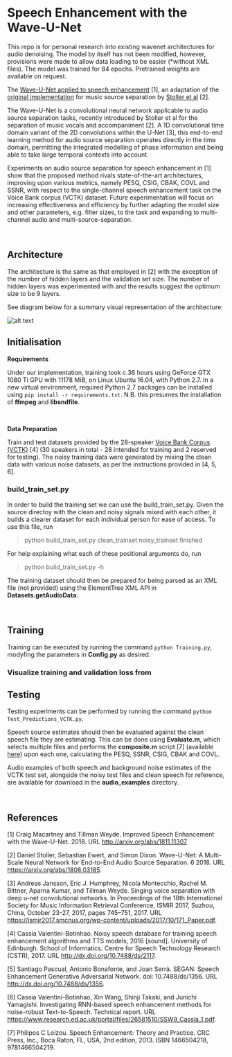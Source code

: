 # Speech Enhancement with the Wave-U-Net

This repo is for personal research into existing wavenet architectures for audio denoising. The model by itself has not been modified, however, provisions were made to allow data loading to be easier (*without XML files). The model was trained for 84 epochs. Pretrained weights are available on request.

The [Wave-U-Net applied to speech enhancement](http://arxiv.org/abs/1811.11307) [1], an adaptation of the [original implementation](https://github.com/f90/Wave-U-Net) for music source separation by [Stoller et al](https://arxiv.org/abs/1806.03185) [2].

The Wave-U-Net is a convolutional neural network applicable to audio source separation tasks, recently introduced by Stoller et al for the separation of music vocals and accompaniment [2]. A 1D convolutional time domain variant of the 2D convolutions within the U-Net [3], this end-to-end learning method for audio source separation operates directly in the time domain, permitting the integrated modelling of phase information and being able to take large temporal contexts into account.

Experiments on audio source separation for speech enhancement in [1] show that the proposed method rivals state-of-the-art architectures, improving upon various metrics, namely PESQ, CSIG, CBAK, COVL and SSNR, with respect to the single-channel speech enhancement task on the Voice Bank corpus (VCTK) dataset. Future experimentation will focus on increasing effectiveness and efficiency by further adapting the model size and other parameters, e.g. filter sizes, to the task and expanding to multi-channel audio and multi-source-separation.

<br>

## Architecture
The architecture is the same as that employed in [2] with the exception of the number of hidden layers and the validation set size. The number of hidden layers was experimented with and the results suggest the optimum size to be 9 layers.

See diagram below for a summary visual representation of the architecture:

![alt text](https://github.com/craigmacartney/Wave-U-Net-For-Speech-Enhancement/blob/master/Wave-U-Net_Diagram-v1.png)

## Initialisation
<b>Requirements</b>

Under our implementation, training took c.36 hours using GeForce GTX 1080 Ti GPU with 11178 MiB, on Linux Ubuntu 16.04, with Python 2.7. In a new virtual environment, required Python 2.7 packages can be installed using `pip install -r requirements.txt`. N.B. this presumes the installation of <b>ffmpeg</b> and <b>libsndfile</b>.

<br>

<b>Data Preparation</b>

Train and test datasets provided by the 28-speaker [Voice Bank Corpus (VCTK)](https://datashare.is.ed.ac.uk/handle/10283/2791) [4] (30 speakers in total - 28 intended for training and 2 reserved for testing). The noisy training data were generated by mixing the clean data with various noise datasets, as per the instructions provided in [4, 5, 6].

### build_train_set.py
In order to build the training set we can use the build_train_set.py. Given the source directoy with the clean and noisy signals mixed with each other, it builds a clearer dataset for each individual person for ease of access. To use this file, run
>python build_train_set.py clean_trainset noisy_trainset finished

For help explaining what each of these positional arguments do, run 
>python build_train_set.py -h

The training dataset should then be prepared for being parsed as an XML file (not provided) using the ElementTree XML API in <b>Datasets.getAudioData</b>.

<br>

## Training
Training can be executed by running the command `python Training.py`, modyfing the parameters in <b>Config.py</b> as desired.

### Visualize training and validation loss from

## Testing
Testing experiments can be performed by running the command `python Test_Predictions_VCTK.py`.

Speech source estimates should then be evaluated against the clean speech file they are estimating. This can be done using <b>Evaluate.m</b>, which selects multiple files and performs the <b>composite.m</b> script [7] (available [here](https://ecs.utdallas.edu/loizou/speech/software.htm)) upon each one, calculating the PESQ, SSNR, CSIG, CBAK and COVL.

Audio examples of both speech and background noise estimates of the VCTK test set, alongside the noisy test files and clean speech for reference, are available for download in the <b>audio_examples</b> directory.

<br>

## References
[1] Craig Macartney and Tillman Weyde. Improved Speech Enhancement with the Wave-U-Net. 2018. URL http://arxiv.org/abs/1811.11307

[2] Daniel Stoller, Sebastian Ewert, and Simon Dixon. Wave-U-Net: A Multi-Scale Neural Network for End-to-End Audio Source Separation. 6 2018. URL https://arxiv.org/abs/1806.03185.

[3] Andreas Jansson, Eric J. Humphrey, Nicola Montecchio, Rachel M. Bittner, Aparna Kumar, and Tillman Weyde. Singing voice separation with deep u-net convolutional networks. In Proceedings of the 18th International Society for Music Information Retrieval Conference, ISMIR 2017, Suzhou, China, October 23-27, 2017, pages 745–751, 2017. URL https://ismir2017.smcnus.org/wp-content/uploads/2017/10/171_Paper.pdf.

[4] Cassia Valentini-Botinhao. Noisy speech database for training speech enhancement algorithms and TTS models, 2016 [sound]. University of Edinburgh. School of Informatics. Centre for Speech Technology Research (CSTR), 2017. URL http://dx.doi.org/10.7488/ds/2117.

[5] Santiago Pascual, Antonio Bonafonte, and Joan Serrà. SEGAN: Speech Enhancement Generative Adversarial Network. doi: 10.7488/ds/1356. URL http://dx.doi.org/10.7488/ds/1356.

[6] Cassia Valentini-Botinhao, Xin Wang, Shinji Takaki, and Junichi Yamagishi. Investigating RNN-based speech enhancement methods for noise-robust Text-to-Speech. Technical report. URL https://www.research.ed.ac.uk/portal/files/26581510/SSW9_Cassia_1.pdf.

[7] Philipos C Loizou. Speech Enhancement: Theory and Practice. CRC Press, Inc., Boca Raton, FL, USA, 2nd edition, 2013. ISBN 1466504218, 9781466504219.
